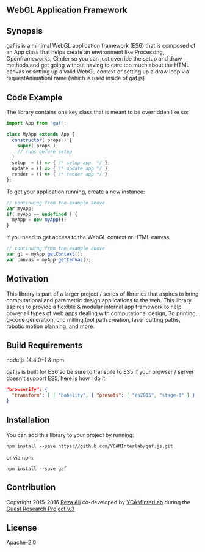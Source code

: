 ## WebGL Application Framework

## Synopsis
gaf.js is a minimal WebGL application framework (ES6) that is composed of an App class that helps create an environment like Processing, Openframeworks, Cinder so you can just override the setup and draw methods and get going without having to care too much about the HTML canvas or setting up a valid WebGL context or setting up a draw loop via requestAnimationFrame (which is used inside of gaf.js)

## Code Example
The library contains one key class that is meant to be overridden like so:
```js
import App from 'gaf';

class MyApp extends App {
  constructor( props ) {
    super( props );
    // runs before setup   
  }
  setup  = () => { /* setup app  */ };
  update = () => { /* update app */ };
  render = () => { /* render app */ };    
};
```

To get your application running, create a new instance:
```js
// continuing from the example above
var myApp;
if( myApp == undefined ) {
  myApp = new myApp();
}
```

If you need to get access to the WebGL context or HTML canvas:
```js
// continuing from the example above
var gl = myApp.getContext();
var canvas = myApp.getCanvas();
```        

## Motivation
This library is part of a larger project / series of libraries that aspires to bring computational and parametric design applications to the web. This library aspires to provide a flexible & modular internal app framework to help power all types of web apps dealing with computational design, 3d printing, g-code generation, cnc milling tool path creation, laser cutting paths, robotic motion planning, and more.

## Build Requirements
node.js (4.4.0+) & npm

gaf.js is built for ES6 so be sure to transpile to ES5 if your browser / server doesn't support ES5, here is how I do it:
```json
"browserify": {
  "transform": [ [ "babelify", { "presets": [ "es2015", "stage-0" ] } ] ]
}
```

## Installation
You can add this library to your project by running:
```
npm install --save https://github.com/YCAMInterlab/gaf.js.git
```

or via npm:
```
npm install --save gaf
```

## Contribution
Copyright 2015-2016 [Reza Ali](http://www.syedrezaali.com) co-developed by [YCAMInterLab](http://interlab.ycam.jp/en/) during the [Guest Research Project v.3](http://interlab.ycam.jp/en/projects/guestresearch/vol3)

## License
Apache-2.0

